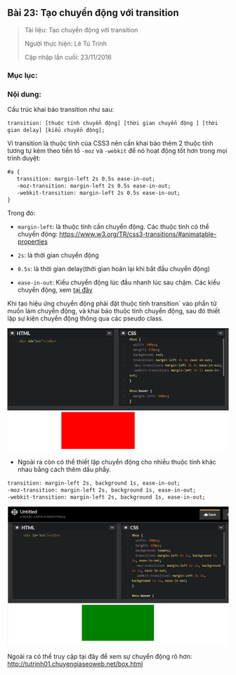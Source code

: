 ## Bài 23: Tạo chuyển động với transition

> Tài liệu: Tạo chuyển động với transition
>
> Người thực hiện: Lê Tú Trinh
>
> Cập nhập lần cuối: 23/11/2016

### Mục lục:

### Nội dung:

Cấu trúc khai báo transition như sau:

```
transition: [thuộc tính chuyển động] [thời gian chuyển động ] [thời gian delay] [kiểu chuyển động];
```
 Vì transition là thuộc tính của CSS3 nên cần khai báo thêm 2 thuộc tính tương tự kèm theo tiền tố `-moz` và `-webkit` để nó hoạt động tốt hơn trong mọi trình duyệt:

 ```
 #a {
 	transition: margin-left 2s 0.5s ease-in-out;
 	-moz-transition: margin-left 2s 0.5s ease-in-out;
 	-webkit-transition: margin-left 2s 0.5s ease-in-out;
 }
 ```

 Trong đó:

 - `margin-left`: là thuộc tính cần chuyển động. Các thuộc tính có thể chuyển động: https://www.w3.org/TR/css3-transitions/#animatable-properties

 - `2s`: là thời gian chuyển động

 - `0.5s`: là thời gian delay(thời gian hoãn lại khi bắt đầu chuyển động)

 - `ease-in-out`: Kiểu chuyển động lúc đầu nhanh lúc sau chậm. Các kiểu chuyển động, xem [tại đây](https://developer.mozilla.org/en-US/docs/Web/CSS/single-transition-timing-function)

 Khi tạo hiệu ứng chuyển động  phải đặt thuộc tính 	transition` vào phần tử muốn làm chuyển động, và khai báo thuộc tính chuyển động, sau đó thiết lập sự kiện chuyển động thông qua các pseudo class.

 ![a](https://github.com/TrinhTu/web_developer/blob/master/Task05_CSS_Course_01/Bai_23/image/a.png)

 - Ngoài ra còn có thể thiết lập chuyển động cho nhiều thuộc tính khác nhau bằng cách thêm dấu phẩy.

 ```
 transition: margin-left 2s, background 1s, ease-in-out;
 -moz-transition: margin-left 2s, background 1s, ease-in-out;
 -webkit-transition: margin-left 2s, background 1s, ease-in-out;
 ```

 ![b](https://github.com/TrinhTu/web_developer/blob/master/Task05_CSS_Course_01/Bai_23/image/b.png)

 Ngoài ra có thể truy cập tại đây để xem sự chuyển động rõ hơn: http://tutrinh01.chuyengiaseoweb.net/box.html


